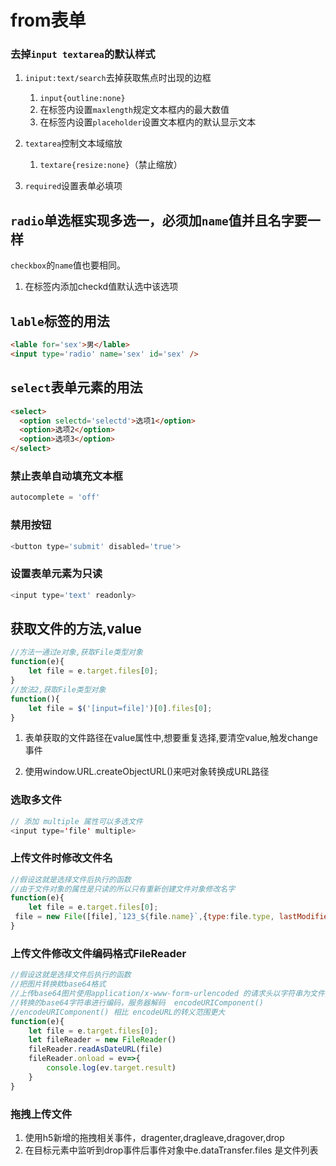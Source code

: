 # from表单

### 去掉`input textarea`的默认样式

1. `iniput:text/search`去掉获取焦点时出现的边框
  
   1. `input{outline:none}`
   2. 在标签内设置`maxlength`规定文本框内的最大数值
   3. 在标签内设置`placeholder`设置文本框内的默认显示文本

2. `textarea`控制文本域缩放
  
   1. `textare{resize:none}`（禁止缩放）

3. `required`设置表单必填项

## `radio`单选框实现多选一，必须加`name`值并且名字要一样

`checkbox`的`name`值也要相同。

1. 在标签内添加checkd值默认选中该选项

## `lable`标签的用法

```html
<lable for='sex'>男</lable>
<input type='radio' name='sex' id='sex' />
```

## `select`表单元素的用法

```html
<select>
  <option selectd='selectd'>选项1</option>
  <option>选项2</option>
  <option>选项3</option>
</select>
```

### 禁止表单自动填充文本框

```javascript
autocomplete = 'off'
```

### 禁用按钮

```javascript
<button type='submit' disabled='true'>
```

### 设置表单元素为只读

```javascript
<input type='text' readonly>
```



## 获取文件的方法,value

```javascript
//方法一通过e对象,获取File类型对象
function(e){
    let file = e.target.files[0];
}
//放法2,获取File类型对象
function(){
    let file = $('[input=file]')[0].files[0];
}
```

1. 表单获取的文件路径在value属性中,想要重复选择,要清空value,触发change事件 

2. 使用window.URL.createObjectURL()来吧对象转换成URL路径

### 选取多文件

```java
// 添加 multiple 属性可以多选文件
<input type='file' multiple>
```



### 上传文件时修改文件名

```javascript
//假设这就是选择文件后执行的函数
//由于文件对象的属性是只读的所以只有重新创建文件对象修改名字
function(e){
    let file = e.target.files[0];
 file = new File([file],`123_${file.name}`,{type:file.type, lastModified:file.lastModified})
}
```

### 上传文件修改文件编码格式FileReader

```javascript
//假设这就是选择文件后执行的函数
//把图片转换欸base64格式
//上传base64图片使用application/x-www-form-urlencoded 的请求头以字符串为文件主体上传时要处理编码问题
//转换的base64字符串进行编码，服务器解码  encodeURIComponent()
//encodeURIComponent() 相比 encodeURL的转义范围更大
function(e){
    let file = e.target.files[0];
    let fileReader = new FileReader()
    fileReader.readAsDateURL(file)
    fileReader.onload = ev=>{
        console.log(ev.target.result)
    }
}
```

### 拖拽上传文件

1. 使用h5新增的拖拽相关事件，dragenter,dragleave,dragover,drop
2. 在目标元素中监听到drop事件后事件对象中e.dataTransfer.files 是文件列表

